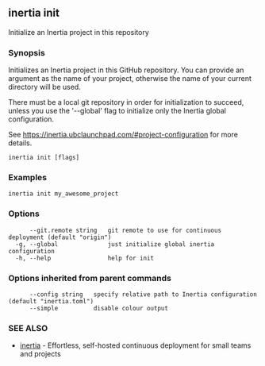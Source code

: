 ## inertia init

Initialize an Inertia project in this repository

### Synopsis

Initializes an Inertia project in this GitHub repository. You can
provide an argument as the name of your project, otherwise the name of your
current directory will be used.

There must be a local git repository in order for initialization
to succeed, unless you use the '--global' flag to initialize only
the Inertia global configuration.

See https://inertia.ubclaunchpad.com/#project-configuration for more details.

```
inertia init [flags]
```

### Examples

```
inertia init my_awesome_project
```

### Options

```
      --git.remote string   git remote to use for continuous deployment (default "origin")
  -g, --global              just initialize global inertia configuration
  -h, --help                help for init
```

### Options inherited from parent commands

```
      --config string   specify relative path to Inertia configuration (default "inertia.toml")
      --simple          disable colour output
```

### SEE ALSO

* [inertia](inertia.md)	 - Effortless, self-hosted continuous deployment for small teams and projects

